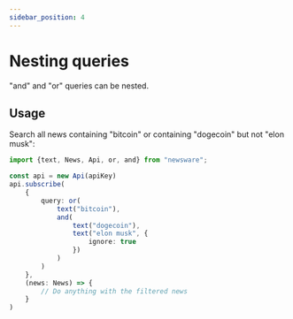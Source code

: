 ```yaml
---
sidebar_position: 4
---
```


# Nesting queries

"and" and "or" queries can be nested.

## Usage
Search all news containing "bitcoin" or containing "dogecoin" but not "elon musk":

```typescript
import {text, News, Api, or, and} from "newsware";

const api = new Api(apiKey)
api.subscribe(
    {
        query: or(
            text("bitcoin"),
            and(
                text("dogecoin"),
                text("elon musk", {
                    ignore: true
                })
            )
        )
    },
    (news: News) => {
        // Do anything with the filtered news
    }
)
```